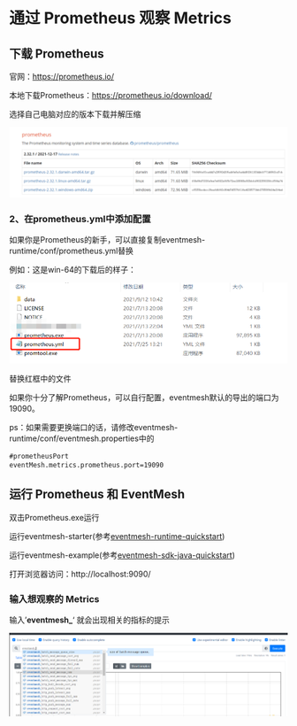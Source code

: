# 通过 Prometheus 观察 Metrics

## 下载 Prometheus

官网：https://prometheus.io/

本地下载Prometheus：https://prometheus.io/download/

选择自己电脑对应的版本下载并解压缩

![Prometheus-download](../../images/Prometheus-download.png)

### 2、在prometheus.yml中添加配置

如果你是Prometheus的新手，可以直接复制eventmesh-runtime/conf/prometheus.yml替换

例如：这是win-64的下载后的样子：

![prometheus-yml](../../images/prometheus-yml.png)

替换红框中的文件

如果你十分了解Prometheus，可以自行配置，eventmesh默认的导出的端口为19090。

ps：如果需要更换端口的话，请修改eventmesh-runtime/conf/eventmesh.properties中的

```properties
#prometheusPort
eventMesh.metrics.prometheus.port=19090
```

## 运行 Prometheus 和 EventMesh

双击Prometheus.exe运行

运行eventmesh-starter(参考[eventmesh-runtime-quickstart](eventmesh-runtime-quickstart.md))

运行eventmesh-example(参考[eventmesh-sdk-java-quickstart](eventmesh-sdk-java-quickstart.md))

打开浏览器访问：http://localhost:9090/

### 输入想观察的 Metrics

输入’**eventmesh_**‘ 就会出现相关的指标的提示

![promethus-search](../../images/promethus-search.png)
